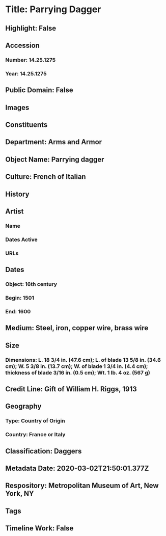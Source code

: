 # Title: Parrying Dagger
## Highlight: False
## Accession
### Number: 14.25.1275
### Year: 14.25.1275
## Public Domain: False
## Images
## Constituents
## Department: Arms and Armor
## Object Name: Parrying dagger
## Culture: French of Italian
## History
## Artist
### Name
### Dates Active
### URLs
## Dates
### Object: 16th century
### Begin: 1501
### End: 1600
## Medium: Steel, iron, copper wire, brass wire
## Size
### Dimensions: L. 18 3/4 in. (47.6 cm); L. of blade 13 5/8 in. (34.6 cm); W. 5 3/8 in. (13.7 cm); W. of blade 1 3/4 in. (4.4 cm); thickness of blade 3/16 in. (0.5 cm); Wt. 1 lb. 4 oz. (567 g)
## Credit Line: Gift of William H. Riggs, 1913
## Geography
### Type: Country of Origin
### Country: France or Italy
## Classification: Daggers
## Metadata Date: 2020-03-02T21:50:01.377Z
## Respository: Metropolitan Museum of Art, New York, NY
## Tags
## Timeline Work: False